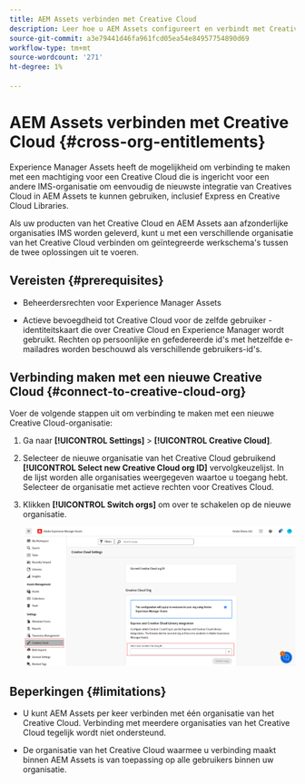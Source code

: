 ```yaml
---
title: AEM Assets verbinden met Creative Cloud
description: Leer hoe u AEM Assets configureert en verbindt met Creative Cloud. Verbind met een Creative Cloud recht dat aan een verschillende organisatie IMS wordt geleverd om de recentste integratie van het Creative Cloud in AEM Assets, met inbegrip van Uitdrukkelijke en Bibliotheken van het Creative Cloud gemakkelijk te gebruiken.
source-git-commit: a3e79441d46fa961fcd05ea54e84957754890d69
workflow-type: tm+mt
source-wordcount: '271'
ht-degree: 1%

---
```


# AEM Assets verbinden met Creative Cloud  {#cross-org-entitlements}

Experience Manager Assets heeft de mogelijkheid om verbinding te maken met een machtiging voor een Creative Cloud die is ingericht voor een andere IMS-organisatie om eenvoudig de nieuwste integratie van Creatives Cloud in AEM Assets te kunnen gebruiken, inclusief Express en Creative Cloud Libraries.

Als uw producten van het Creative Cloud en AEM Assets aan afzonderlijke organisaties IMS worden geleverd, kunt u met een verschillende organisatie van het Creative Cloud verbinden om geïntegreerde werkschema&#39;s tussen de twee oplossingen uit te voeren.

## Vereisten {#prerequisites}

* Beheerdersrechten voor Experience Manager Assets

* Actieve bevoegdheid tot Creative Cloud voor de zelfde gebruiker - identiteitskaart die over Creative Cloud en Experience Manager wordt gebruikt. Rechten op persoonlijke en gefedereerde id&#39;s met hetzelfde e-mailadres worden beschouwd als verschillende gebruikers-id&#39;s.

## Verbinding maken met een nieuwe Creative Cloud {#connect-to-creative-cloud-org}

Voer de volgende stappen uit om verbinding te maken met een nieuwe Creative Cloud-organisatie:

1. Ga naar **[!UICONTROL Settings]** > **[!UICONTROL Creative Cloud]**.

1. Selecteer de nieuwe organisatie van het Creative Cloud gebruikend **[!UICONTROL Select new Creative Cloud org ID]** vervolgkeuzelijst. In de lijst worden alle organisaties weergegeven waartoe u toegang hebt. Selecteer de organisatie met actieve rechten voor Creatives Cloud.

1. Klikken **[!UICONTROL Switch orgs]** om over te schakelen op de nieuwe organisatie.

   ![Rechten kruiselings](assets/cross-org-entitlements.png)

## Beperkingen {#limitations}

* U kunt AEM Assets per keer verbinden met één organisatie van het Creative Cloud. Verbinding met meerdere organisaties van het Creative Cloud tegelijk wordt niet ondersteund.

* De organisatie van het Creative Cloud waarmee u verbinding maakt binnen AEM Assets is van toepassing op alle gebruikers binnen uw organisatie.


